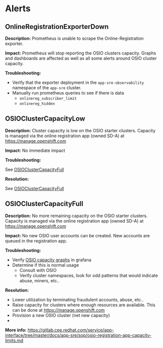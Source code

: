 # Alerts

## OnlineRegistrationExporterDown

**Description:** Prometheus is unable to scrape the Online-Registration exporter.

**Impact:** Prometheus will stop reporting the OSIO clusters capacity. Graphs and dashboards are affected as well as all some alerts around OSIO cluster capacity.

**Troubleshooting:**
- Verify that the exporter deployment in the `app-sre-observability` namespace of the `app-sre` cluster.
- Manually run prometheus queries to see if there is data
    - `onlinereg_subscriber_limit`
    - `onlinereg_hidden`

## OSIOClusterCapacityLow

**Description:** Cluster capacity is low on the OSIO starter clusters. Capacity is managed via the online registration app (owned SD-A) at https://manage.openshift.com

**Impact:** No immediate impact

**Troubleshooting:**

See [OSIOClusterCapacityFull](#OSIOClusterCapacityFull)

**Resolution:**

See [OSIOClusterCapacityFull](#OSIOClusterCapacityFull)

## OSIOClusterCapacityFull

**Description:** No more remaining capacity on the OSIO starter clusters. Capacity is managed via the online registration app (owned SD-A) at https://manage.openshift.com

**Impact:** No new OSIO user accounts can be created. New accounts are queued in the registration app.

**Troubleshooting:**

- Verify [OSIO capacity graphs](https://grafana.app-sre.devshift.net/d/osio_capacity/osio-capacity?orgId=1) in grafana
- Determine if this is normal usage
    - Consult with OSIO
    - Verify cluster namespaces, look for odd patterns that would indicate abuse, miners, etc..

**Resolution:**

- Lower utilization by terminating fraudulent accounts, abuse, etc..
- Raise capacity for clusters where enough resources are available. This can be done at https://manage.openshift.com
- Provision a new OSIO cluster (net new capacity)
- 

**More info:** https://gitlab.cee.redhat.com/service/app-interface/tree/master/docs/app-sre/sop/osio-registration-app-capacity-limits.md
